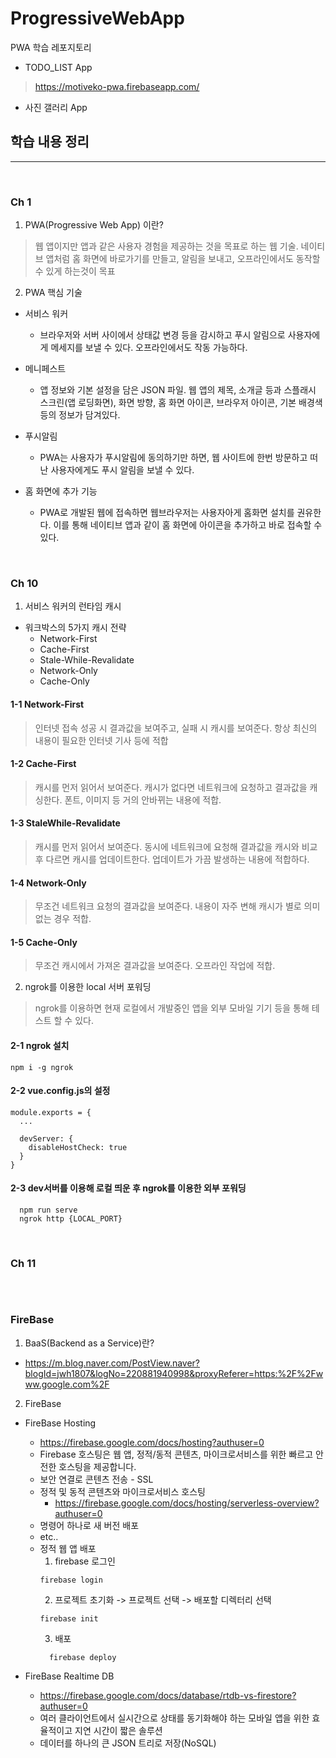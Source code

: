# ProgressiveWebApp
PWA 학습 레포지토리

 - TODO_LIST App
> https://motiveko-pwa.firebaseapp.com/

 - 사진 갤러리 App


## 학습 내용 정리

---

<br>

### Ch 1 
1. PWA(Progressive Web App) 이란?
> 웹 앱이지만 앱과 같은 사용자 경험을 제공하는 것을 목표로 하는 웹 기술. 네이티브 앱처럼 홈 화면에 바로가기를 만들고, 알림을 보내고, 오프라인에서도 동작할 수 있게 하는것이 목표

2. PWA 핵심 기술
 - 서비스 워커
   - 브라우저와 서버 사이에서 상태값 변경 등을 감시하고 푸시 알림으로 사용자에게 메세지를 보낼 수 있다. 오프라인에서도 작동 가능하다.

 - 메니페스트
   - 앱 정보와 기본 설정을 담은 JSON 파일. 웹 앱의 제목, 소개글 등과 스플래시 스크린(앱 로딩화면), 화면 방향, 홈 화면 아이콘, 브라우저 아이콘, 기본 배경색 등의 정보가 담겨있다.

 - 푸시알림
   - PWA는 사용자가 푸시알림에 동의하기만 하면, 웹 사이트에 한번 방문하고 떠난 사용자에게도 푸시 알림을 보낼 수 있다.

 - 홈 화면에 추가 기능
    - PWA로 개발된 웹에 접속하면 웹브라우저는 사용자아게 홈화면 설치를 권유한다. 이를 통해 네이티브 앱과 같이 홈 화면에 아이콘을 추가하고 바로 접속할 수 있다.

<br>

### Ch 10

1. 서비스 워커의 런타임 캐시
  - 워크박스의 5가지 캐시 전략
    - Network-First
    - Cache-First
    - Stale-While-Revalidate
    - Network-Only
    - Cache-Only


#### 1-1 Network-First
> 인터넷 접속 성공 시 결과값을 보여주고, 실패 시 캐시를 보여준다. 항상 최신의 내용이 필요한 인터넷 기사 등에 적합

#### 1-2 Cache-First
>  캐시를 먼저 읽어서 보여준다. 캐시가 없다면 네트워크에 요청하고 결과값을 캐싱한다. 폰트, 이미지 등 거의 안바뀌는 내용에 적합.

#### 1-3 StaleWhile-Revalidate
> 캐시를 먼저 읽어서 보여준다. 동시에 네트워크에 요청해 결과값을 캐시와 비교 후 다르면 캐시를 업데이트한다. 업데이트가 가끔 발생하는 내용에 적합하다.

#### 1-4 Network-Only
> 무조건 네트워크 요청의 결과값을 보여준다. 내용이 자주 변해 캐시가 별로 의미 없는 경우 적합.

#### 1-5 Cache-Only
> 무조건 캐시에서 가져온 결과값을 보여준다. 오프라인 작업에 적합.


2. ngrok를 이용한 local 서버 포워딩
> ngrok를 이용하면 현재 로컬에서 개발중인 앱을 외부 모바일 기기 등을 통해 테스트 할 수 있다.

#### 2-1 ngrok 설치

```
npm i -g ngrok
```

#### 2-2 vue.config.js의 설정

```
module.exports = {
  ...

  devServer: {
    disableHostCheck: true
  }
}
```

#### 2-3 dev서버를 이용해 로컬  띄운 후 ngrok를 이용한 외부 포워딩
```
  npm run serve
  ngrok http {LOCAL_PORT}
```
 
<br> 

### Ch 11
```

```


<br>

### FireBase
 1. BaaS(Backend as a Service)란?
  - https://m.blog.naver.com/PostView.naver?blogId=jwh1807&logNo=220881940998&proxyReferer=https:%2F%2Fwww.google.com%2F

 2. FireBase
  - FireBase Hosting
    - https://firebase.google.com/docs/hosting?authuser=0
    - Firebase 호스팅은 웹 앱, 정적/동적 콘텐츠, 마이크로서비스를 위한 빠르고 안전한 호스팅을 제공합니다.
    - 보안 연결로 콘텐츠 전송 - SSL
    - 정적 및 동적 콘텐츠와 마이크로서비스 호스팅
      - https://firebase.google.com/docs/hosting/serverless-overview?authuser=0
    - 명령어 하나로 새 버전 배포
    - etc..
    - 정적 웹 앱 배포
      1. firebase 로그인
        ```
        firebase login
        ```
      2. 프로젝트 초기화 -> 프로젝트 선택 -> 배포할 디렉터리 선택
        ```
        firebase init
        ```
      3. 배포
      ```
        firebase deploy
      ``` 

  
 
  - FireBase Realtime DB
    - https://firebase.google.com/docs/database/rtdb-vs-firestore?authuser=0
    - 여러 클라이언트에서 실시간으로 상태를 동기화해야 하는 모바일 앱을 위한 효율적이고 지연 시간이 짧은 솔루션
    - 데이터를 하나의 큰 JSON 트리로 저장(NoSQL)